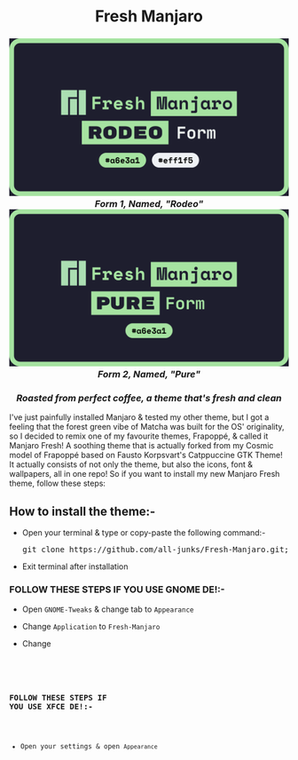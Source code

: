 <h1 align=center>Fresh Manjaro</h1>

<h3 align=center>
  <img width=550 src=https://github.com/all-junks/Fresh-Manjaro/blob/main/Demos/Form-Demos/img1.png>
  <em>Form 1, Named, "Rodeo"</em>
  <img width=550 src=https://github.com/all-junks/Fresh-Manjaro/blob/main/Demos/Form-Demos/img2.png>
  <em>Form 2, Named, "Pure"</em>
</h3>

<h3 align=center><em> Roasted from perfect coffee, a theme that's fresh and clean </em></h3>

I've just painfully installed Manjaro & tested my other theme, but I got a feeling that the forest green vibe of Matcha was built for the OS' originality, so I decided to remix one of my favourite themes, Frapoppé, & called it Manjaro Fresh! A soothing theme that is actually forked from my Cosmic model of Frapoppé based on Fausto Korpsvart's Catppuccine GTK Theme! It actually consists of not only the theme, but also the icons, font & wallpapers, all in one repo! So if you want to install my new Manjaro Fresh theme, follow these steps:

## How to install the theme:-

- Open your terminal & type or copy-paste the following command:-

  <pre>git clone https://github.com/all-junks/Fresh-Manjaro.git; cd Fresh-Manjaro; sudo chmod 755 install.sh; sudo chmod +x install.sh; ./install.sh</pre>
- Exit terminal after installation

### FOLLOW THESE STEPS IF YOU USE GNOME DE!:-
- Open <code>GNOME-Tweaks</code> & change tab to <code>Appearance</code>

- Change <code>Application</code> to <code>Fresh-Manjaro</code>

- Change <code>
### FOLLOW THESE STEPS IF YOU USE XFCE DE!:-
- Open your settings & open <code>Appearance</code>
